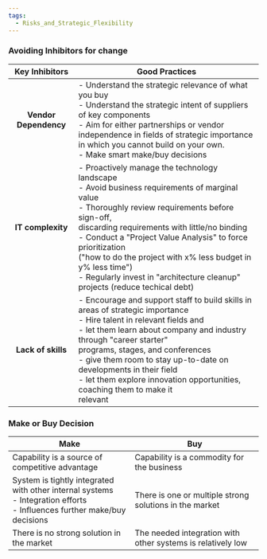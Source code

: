 ```yaml
---
tags:
  - Risks_and_Strategic_Flexibility
---
```

### Avoiding Inhibitors for change
|    Key Inhibitors     | Good Practices                                                                                                                                                                                                                                                                                                                                                                                                                          |
| :-------------------: | --------------------------------------------------------------------------------------------------------------------------------------------------------------------------------------------------------------------------------------------------------------------------------------------------------------------------------------------------------------------------------------------------------------------------------------- |
| **Vendor Dependency** | - Understand the strategic relevance of what you buy<br>- Understand the strategic intent of suppliers of key components<br>- Aim for either partnerships or vendor independence in fields of strategic importance in which you cannot build on your own.<br>- Make smart make/buy decisions                                                                                                                                            |
|   **IT complexity**   | - Proactively manage the technology landscape<br>- Avoid business requirements of marginal value<br>    - Thoroughly review requirements before sign-off, <br>	   discarding requirements with little/no binding<br>	- Conduct a "Project Value Analysis" to force prioritization <br>	   ("how to do the project with x% less budget in y% less time")<br>- Regularly invest in "architecture cleanup" projects (reduce techical debt) |
|  **Lack of skills**   | - Encourage and support staff to build skills in areas of strategic importance<br>- Hire talent in relevant fields and<br>    - let them learn about company and industry through "career starter"<br>	   programs, stages, and conferences<br>	- give them room to stay up-to-date on developments in their field<br>	- let them explore innovation opportunities, coaching them to make it<br>	   relevant                            |
### Make or Buy Decision
| Make                                                                                                                         | Buy                                                         |
| ---------------------------------------------------------------------------------------------------------------------------- | ----------------------------------------------------------- |
| Capability is a source of competitive advantage                                                                              | Capability is a commodity for the business                  |
| System is tightly integrated with other internal systems<br>- Integration efforts<br>- Influences further make/buy decisions | There is one or multiple strong solutions in the market     |
| There is no strong solution in the market                                                                                    | The needed integration with other systems is relatively low |
